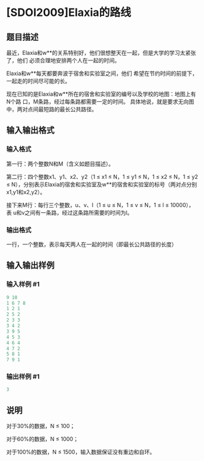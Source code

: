 # [SDOI2009]Elaxia的路线

## 题目描述

最近，Elaxia和w**的关系特别好，他们很想整天在一起，但是大学的学习太紧张了，他们 必须合理地安排两个人在一起的时间。

Elaxia和w**每天都要奔波于宿舍和实验室之间，他们 希望在节约时间的前提下，一起走的时间尽可能的长。

现在已知的是Elaxia和w**所在的宿舍和实验室的编号以及学校的地图：地图上有N个路 口，M条路，经过每条路都需要一定的时间。 具体地说，就是要求无向图中，两对点间最短路的最长公共路径。

## 输入输出格式

### 输入格式

第一行：两个整数N和M（含义如题目描述）。

第二行：四个整数x1、y1、x2、y2（1 ≤ x1 ≤ N，1 ≤ y1 ≤ N，1 ≤ x2 ≤ N，1 ≤ y2 ≤ N），分别表示Elaxia的宿舍和实验室及w**的宿舍和实验室的标号（两对点分别 x1,y1和x2,y2）。

接下来M行：每行三个整数，u、v、l（1 ≤ u ≤ N，1 ≤ v ≤ N，1 ≤ l ≤ 10000），表 u和v之间有一条路，经过这条路所需要的时间为l。

### 输出格式

一行，一个整数，表示每天两人在一起的时间（即最长公共路径的长度）

## 输入输出样例

### 输入样例 #1

```cpp
9 10
1 6 7 8
1 2 1
2 5 2
2 3 3
3 4 2
3 9 5
4 5 3
4 6 4
4 7 2
5 8 1
7 9 1
```


### 输出样例 #1

```cpp
3
```


## 说明

对于30%的数据，N ≤ 100；

对于60%的数据，N ≤ 1000；

对于100%的数据，N ≤ 1500，输入数据保证没有重边和自环。

